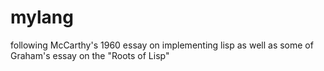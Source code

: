 mylang
======

following McCarthy's 1960 essay on implementing lisp as well as some of Graham's essay on the "Roots of Lisp"
